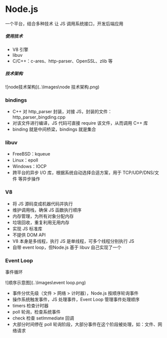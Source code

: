 # Node.js
一个平台，结合多种技术
让 JS 调用系统接口，开发后端应用

##### 使用技术
* V8 引擎
* libuv
* C/C++：c-ares、http-parser、OpenSSL、zlib 等

##### 技术架构

![node技术架构](..\Images\node 技术架构.png)

[deep-into-node]: https://github.com/yjhjstz/deep-into-node

### bindings

* C++ 对 http_parser 封装，对接 JS，封装的文件：http_parser_bingding.cpp
* 对该文件进行编译，JS 代码可直接 require 该文件，从而调用 C++ 库
* binding 就是中间桥梁，bindings 就是集合

### libuv

* FreeBSD：kqueue
* Linux：epoll
* Windows：IOCP
* 跨平台的异步 I/O 库，根据系统自动选择合适方案，用于 TCP/UDP/DNS/文件 等异步操作

### V8

* 将 JS 源码变成机器代码并执行
* 维护调用栈，确保 JS 函数执行顺序
* 内存管理，为所有对象分配内存
* 垃圾回收，重复利用无用内存
* 实现 JS 标准库
* 不提供 DOM API
* V8 本身是多线程，执行 JS 是单线程，可多个线程分别执行 JS
* 自带 event loop，但Node.js 基于 libuv 自己实现了一个

### Event Loop

事件循环

![顺序示意图](..\Images\event loop.png)

* 事件分优先级（文件 > 网络 > 计时器），Node.js 按顺序轮询事件
* 操作系统触发事件，JS 处理事件，Event Loop 管理事件处理顺序
* timers 检查计时器
* poll 轮询，检查系统事件
* check 检查 setImmediate 回调
* 大部分时间停在 poll 轮询阶段，大部分事件在这个阶段被处理，如：文件、网络请求
